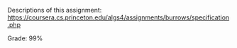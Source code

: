 Descriptions of this assignment:
https://coursera.cs.princeton.edu/algs4/assignments/burrows/specification.php

Grade: 99%
